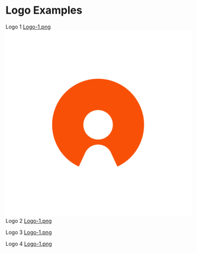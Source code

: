 # Logo Examples

Logo 1 [Logo-1.png](https://github.com/citizenlabsgr/brand/blob/master/logo/Logo-01.png)
![Logo 1](Logo-01.png)
Logo 2
[Logo-1.png](https://github.com/citizenlabsgr/brand/blob/master/logo/Logo-02.png)

Logo 3
[Logo-1.png](https://github.com/citizenlabsgr/brand/blob/master/logo/Logo-03.png)

Logo 4
[Logo-1.png](https://github.com/citizenlabsgr/brand/blob/master/logo/Logo-04.png)
